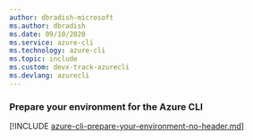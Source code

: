 ```yaml
---
author: dbradish-microsoft
ms.author: dbradish
ms.date: 09/10/2020
ms.service: azure-cli
ms.technology: azure-cli
ms.topic: include
ms.custom: devx-track-azurecli
ms.devlang: azurecli
---
```


### Prepare your environment for the Azure CLI

[!INCLUDE [azure-cli-prepare-your-environment-no-header.md](azure-cli-prepare-your-environment-no-header.md)]